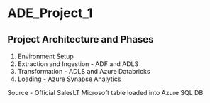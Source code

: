 # ADE_Project_1

## Project Architecture and Phases

1. Environment Setup
2. Extraction and Ingestion - ADF and ADLS
3. Transformation - ADLS and Azure Databricks
4. Loading - Azure Synapse Analytics

Source - Official SalesLT Microsoft table loaded into Azure SQL DB

